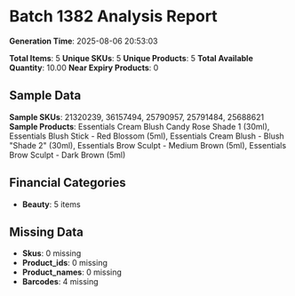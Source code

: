 # Batch 1382 Analysis Report

**Generation Time**: 2025-08-06 20:53:03

**Total Items**: 5
**Unique SKUs**: 5
**Unique Products**: 5
**Total Available Quantity**: 10.00
**Near Expiry Products**: 0

## Sample Data
**Sample SKUs**: 21320239, 36157494, 25790957, 25791484, 25688621
**Sample Products**: Essentials Cream Blush Candy Rose Shade 1 (30ml), Essentials Blush Stick - Red Blossom (5ml), Essentials Cream Blush - Blush "Shade 2" (30ml), Essentials Brow Sculpt - Medium Brown (5ml), Essentials Brow Sculpt - Dark Brown (5ml)

## Financial Categories
- **Beauty**: 5 items

## Missing Data
- **Skus**: 0 missing
- **Product_ids**: 0 missing
- **Product_names**: 0 missing
- **Barcodes**: 4 missing
